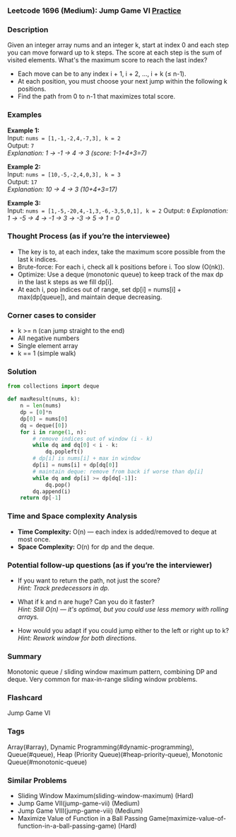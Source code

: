 ### Leetcode 1696 (Medium): Jump Game VI [Practice](https://leetcode.com/problems/jump-game-vi)

### Description  
Given an integer array nums and an integer k, start at index 0 and each step you can move forward up to k steps. The score at each step is the sum of visited elements. What's the maximum score to reach the last index?
- Each move can be to any index i + 1, i + 2, ..., i + k (≤ n-1).
- At each position, you must choose your next jump within the following k positions.
- Find the path from 0 to n-1 that maximizes total score.

### Examples  

**Example 1:**  
Input: `nums = [1,-1,-2,4,-7,3], k = 2`  
Output: `7`  
*Explanation: 1 → -1 → 4 → 3 (score: 1-1+4+3=7)*

**Example 2:**  
Input: `nums = [10,-5,-2,4,0,3], k = 3`  
Output: `17`  
*Explanation: 10 → 4 → 3 (10+4+3=17)*

**Example 3:**  
Input: `nums = [1,-5,-20,4,-1,3,-6,-3,5,0,1], k = 2`
Output: `0`
*Explanation: 1 → -5 → 4 → -1 → 3 → -3 → 5 → 1 = 0*

### Thought Process (as if you’re the interviewee)  
- The key is to, at each index, take the maximum score possible from the last k indices.
- Brute-force: For each i, check all k positions before i. Too slow (O(nk)).
- Optimize: Use a deque (monotonic queue) to keep track of the max dp in the last k steps as we fill dp[i].
- At each i, pop indices out of range, set dp[i] = nums[i] + max(dp[queue]), and maintain deque decreasing.

### Corner cases to consider  
- k >= n (can jump straight to the end)
- All negative numbers
- Single element array
- k == 1 (simple walk)

### Solution

```python
from collections import deque

def maxResult(nums, k):
    n = len(nums)
    dp = [0]*n
    dp[0] = nums[0]
    dq = deque([0])
    for i in range(1, n):
        # remove indices out of window (i - k)
        while dq and dq[0] < i - k:
            dq.popleft()
        # dp[i] is nums[i] + max in window
        dp[i] = nums[i] + dp[dq[0]]
        # maintain deque: remove from back if worse than dp[i]
        while dq and dp[i] >= dp[dq[-1]]:
            dq.pop()
        dq.append(i)
    return dp[-1]
```

### Time and Space complexity Analysis  
- **Time Complexity:** O(n) — each index is added/removed to deque at most once.
- **Space Complexity:** O(n) for dp and the deque.

### Potential follow-up questions (as if you’re the interviewer)  
- If you want to return the path, not just the score?  
  *Hint: Track predecessors in dp.*

- What if k and n are huge? Can you do it faster?  
  *Hint: Still O(n) — it's optimal, but you could use less memory with rolling arrays.*

- How would you adapt if you could jump either to the left or right up to k?  
  *Hint: Rework window for both directions.*

### Summary
Monotonic queue / sliding window maximum pattern, combining DP and deque. Very common for max-in-range sliding window problems.


### Flashcard
Jump Game VI

### Tags
Array(#array), Dynamic Programming(#dynamic-programming), Queue(#queue), Heap (Priority Queue)(#heap-priority-queue), Monotonic Queue(#monotonic-queue)

### Similar Problems
- Sliding Window Maximum(sliding-window-maximum) (Hard)
- Jump Game VII(jump-game-vii) (Medium)
- Jump Game VIII(jump-game-viii) (Medium)
- Maximize Value of Function in a Ball Passing Game(maximize-value-of-function-in-a-ball-passing-game) (Hard)